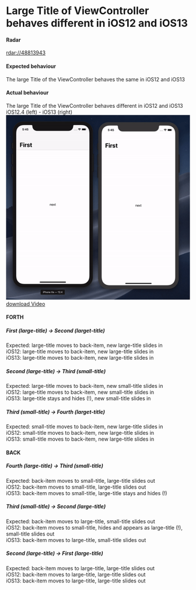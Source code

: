 # Large Title of ViewController behaves different in iOS12 and iOS13
#### Radar
[rdar://48813943](http://openradar.appspot.com/radar?id=4969593701400576)

#### Expected behaviour
The large Title of the ViewController behaves the same in iOS12 and iOS13

#### Actual behaviour
The large Title of the ViewController behaves different in iOS12 and iOS13  
iOS12.4 (left) - iOS13 (right)  
![LargeTitleTest](https://github.com/awBSH/apple-radar/raw/master/LargeTitleTest/LargeTitleTest.gif)  
[download Video](https://github.com/awBSH/apple-radar/raw/master/LargeTitleTest/LargeTitleTest.mov)  

#### FORTH
##### First (large-title) -> Second (larget-title)  
Expected: large-title moves to back-item, new large-title slides in  
iOS12: large-title moves to back-item, new large-title slides in  
iOS13: large-title moves to back-item, new large-title slides in

##### Second (large-title) -> Third (small-title)  
Expected: large-title moves to back-item, new small-title slides in  
iOS12: large-title moves to back-item, new small-title slides in  
iOS13: large-title stays and hides (!), new small-title slides in

##### Third (small-title) -> Fourth (larget-title)  
Expected: small-title moves to back-item, new large-title slides in  
iOS12: small-title moves to back-item, new large-title slides in  
iOS13: small-title moves to back-item, new large-title slides in


#### BACK
##### Fourth (large-title) -> Third (small-title)  
Expected: back-item moves to small-title, large-title slides out  
iOS12: back-item moves to small-title, large-title slides out  
iOS13: back-item moves to small-title, large-title stays and hides (!)

##### Third (small-title) -> Second (large-title)  
Expected: back-item moves to large-title, small-title slides out  
iOS12: back-item moves to small-title, hides and appears as large-title (!), small-title slides out  
iOS13: back-item moves to large-title, small-title slides out

##### Second (large-title) -> First (large-title)  
Expected: back-item moves to large-title, large-title slides out  
iOS12: back-item moves to large-title, large-title slides out  
iOS13: back-item moves to large-title, large-title slides out